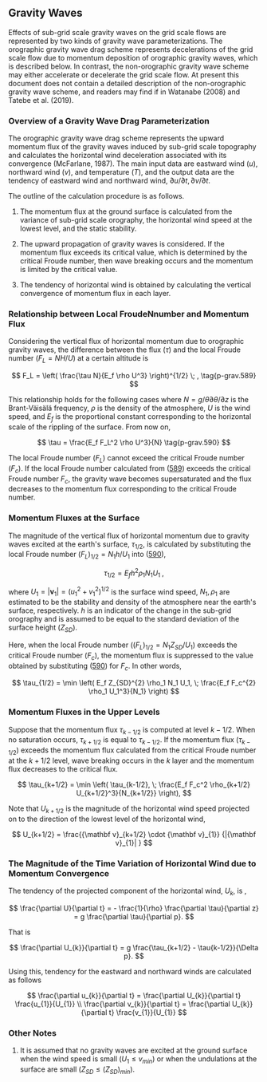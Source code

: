 ## Gravity Waves

Effects of sub-grid scale gravity waves on the grid scale flows are represented by two kinds of gravity wave parameterizations. The orographic gravity wave drag scheme represents decelerations of the grid scale flow due to momentum deposition of orographic gravity waves, which is described below. In contrast, the non-orographic gravity wave scheme may either accelerate or decelerate the grid scale flow. At present this document does not contain a detailed description of the non-orographic gravity wave scheme, and readers may find if in Watanabe (2008) and Tatebe et al. (2019).

### Overview of a Gravity Wave Drag Parameterization

The orographic gravity wave drag scheme represents the upward momentum flux of the gravity waves induced by sub-grid scale topography and calculates the horizontal wind deceleration associated with its convergence (McFarlane, 1987). The main input data are eastward wind ($u$), northward wind ($v$), and temperature ($T$), and the output data are the tendency of eastward wind and northward wind, $\partial u/\partial t, \partial v/\partial t$.

The outline of the calculation procedure is as follows.

1. The momentum flux at the ground surface is calculated from the variance of sub-grid scale orography, the horizontal wind speed at the lowest level, and the static stability.

2. The upward propagation of gravity waves is considered. If the momentum flux exceeds its critical value, which is determined by the critical Froude number, then wave breaking occurs and the momentum is limited by the critical value.

3. The tendency of horizontal wind is obtained by calculating the vertical convergence of momentum flux in each layer.

### Relationship between Local FroudeNnumber and Momentum Flux

Considering the vertical flux of horizontal momentum due to orographic gravity waves, the difference between the flux ($\tau$) and the local Froude number ($F_L = NH/U$) at a certain altitude is

$$
   F_L = \left(
            \frac{\tau N}{E_f \rho U^3}
           \right)^{1/2} \; , \tag{p-grav.589}
$$

This relationship holds for the following cases where $N = g/\theta \partial \theta/\partial z$ is the Brant-Väisälä frequency, $\rho$ is the density of the atmosphere, $U$ is the wind speed, and $E_f$ is the proportional constant corresponding to the horizontal scale of the rippling of the surface. From now on,

$$
  \tau = \frac{E_f F_L^2 \rho U^3}{N} \tag{p-grav.590}
$$

The local Froude number ($F_L$) cannot exceed the critical Froude number ($F_{c}$). If the local Froude number calculated from ([589](p-grav.589)) exceeds the critical Froude number $F_{c}$, the gravity wave becomes supersaturated and the flux decreases to the momentum flux corresponding to the critical Froude number.

### Momentum Fluxes at the Surface

The magnitude of the vertical flux of horizontal momentum due to gravity waves excited at the earth's surface, $\tau_{1/2}$, is calculated by substituting the local Froude number $(F_L)_{1/2} = N_1 h/U_1$ into ([590](p-grav.590)),

$$
  \tau_{1/2} = E_f h^2 \rho_1 N_1 U_1 \; ,
$$

where $U_1 = |{\mathbf v}_1| = (u_1^2 + v_1^2)^{1/2}$ is the surface wind speed, $N_1, \rho_1$ are estimated to be the stability and density of the atmosphere near the earth's surface, respectively. $h$ is an indicator of the change in the sub-grid orography and is assumed to be equal to the standard deviation of the surface height ($Z_{SD}$).

Here, when the local Froude number ($(F_L)_{1/2} = N_1 Z_{SD}/U_1$) exceeds the critical Froude number ($F_c$), the momentum flux is suppressed to the value obtained by substituting ([590](p-grav.590)) for $F_c$. In other words,

$$
  \tau_{1/2} = \min \left(
                   E_f Z_{SD}^{2} \rho_1 N_1 U_1, \;
                  \frac{E_f F_c^{2} \rho_1 U_1^3}{N_1}
               \right)
$$

### Momentum Fluxes in the Upper Levels

Suppose that the momentum flux $\tau_{k-1/2}$ is computed at level $k-1/2$. When no saturation occurs, $\tau_{k+1/2}$ is equal to $\tau_{k-1/2}$. If the momentum flux ($\tau_{k-1/2}$) exceeds the momentum flux calculated from the critical Froude number at the $k+1/2$ level, wave breaking occurs in the $k$ layer and the momentum flux decreases to the critical flux.

$$
  \tau_{k+1/2} = \min \left(
               \tau_{k-1/2}, \;
               \frac{E_f F_c^2 \rho_{k+1/2} U_{k+1/2}^3}{N_{k+1/2}}
                      \right),
$$

Note that $U_{k+1/2}$ is the magnitude of the horizontal wind speed projected on to the direction of the lowest level of the horizontal wind,

$$
  U_{k+1/2} = \frac{{\mathbf v}_{k+1/2}
                      \cdot {\mathbf v}_{1}}
                   {|{\mathbf v}_{1}|       }
$$

### The Magnitude of the Time Variation of Horizontal Wind due to Momentum Convergence

The tendency of the projected component of the horizontal wind, $U_{k}$, is ,

$$
  \frac{\partial U}{\partial t}
        = - \frac{1}{\rho} \frac{\partial \tau}{\partial z}
        = g  \frac{\partial \tau}{\partial p}.
$$

That is

$$
  \frac{\partial U_{k}}{\partial t}
        =  g  \frac{\tau_{k+1/2} - \tau{k-1/2}}{\Delta p}.
$$

Using this, tendency for the eastward and northward winds are calculated as follows

$$
  \frac{\partial u_{k}}{\partial t}  =
           \frac{\partial U_{k}}{\partial t} \frac{u_{1}}{U_{1}} \\
  \frac{\partial v_{k}}{\partial t}  =
           \frac{\partial U_{k}}{\partial t} \frac{v_{1}}{U_{1}}
$$

### Other Notes

1. It is assumed that no gravity waves are excited at the ground surface when the wind speed is small ($U_{1} \le v_{min}$) or when the undulations at the surface are small ($Z_{SD} \le (Z_{SD})_{min}$).
